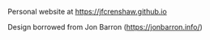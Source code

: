 Personal website at https://jfcrenshaw.github.io

Design borrowed from Jon Barron (https://jonbarron.info/)
